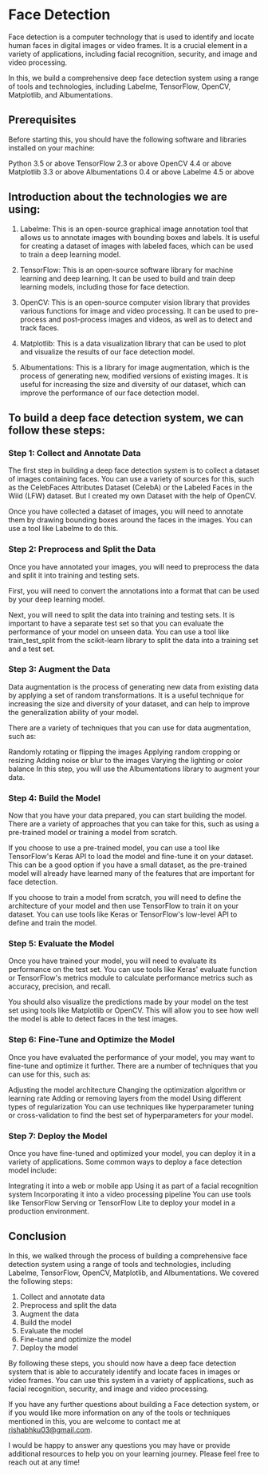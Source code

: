 # Face Detection

Face detection is a computer technology that is used to identify and locate human faces in digital images or video frames. It is a crucial element in a variety of applications, including facial recognition, security, and image and video processing.

In this, we build a comprehensive deep face detection system using a range of tools and technologies, including Labelme, TensorFlow, OpenCV, Matplotlib, and Albumentations.

## Prerequisites

Before starting this, you should have the following software and libraries installed on your machine:

Python 3.5 or above
TensorFlow 2.3 or above
OpenCV 4.4 or above
Matplotlib 3.3 or above
Albumentations 0.4 or above
Labelme 4.5 or above

## Introduction about the technologies we are using:

1.	Labelme: This is an open-source graphical image     annotation tool that allows us to annotate images with bounding boxes and labels. It is useful for creating a dataset of images with labeled faces, which can be used to train a deep learning model.

2.  TensorFlow: This is an open-source software library for  machine learning and deep learning. It can be used to build and train deep learning models, including those for face detection.

3.	OpenCV: This is an open-source computer vision library that provides various functions for image and video processing. It can be used to pre-process and post-process images and videos, as well as to detect and track faces.

4.	Matplotlib: This is a data visualization library that can be used to plot and visualize the results of our face detection model.

5.	Albumentations: This is a library for image augmentation, which is the process of generating new, modified versions of existing images. It is useful for increasing the size and diversity of our dataset, which can improve the performance of our face detection model.

## To build a deep face detection system, we can follow these steps:

### Step 1: Collect and Annotate Data

The first step in building a deep face detection system is to collect a dataset of images containing faces. You can use a variety of sources for this, such as the CelebFaces Attributes Dataset (CelebA) or the Labeled Faces in the Wild (LFW) dataset. But I created my own Dataset with the help of OpenCV. 

Once you have collected a dataset of images, you will need to annotate them by drawing bounding boxes around the faces in the images. You can use a tool like Labelme to do this.

### Step 2: Preprocess and Split the Data

Once you have annotated your images, you will need to preprocess the data and split it into training and testing sets.

First, you will need to convert the annotations into a format that can be used by your deep learning model. 

Next, you will need to split the data into training and testing sets. It is important to have a separate test set so that you can evaluate the performance of your model on unseen data. You can use a tool like train_test_split from the scikit-learn library to split the data into a training set and a test set.

### Step 3: Augment the Data

Data augmentation is the process of generating new data from existing data by applying a set of random transformations. It is a useful technique for increasing the size and diversity of your dataset, and can help to improve the generalization ability of your model.

There are a variety of techniques that you can use for data augmentation, such as:

Randomly rotating or flipping the images
Applying random cropping or resizing
Adding noise or blur to the images
Varying the lighting or color balance
In this step, you will use the Albumentations library to augment your data.

### Step 4: Build the Model

Now that you have your data prepared, you can start building the model. There are a variety of approaches that you can take for this, such as using a pre-trained model or training a model from scratch.

If you choose to use a pre-trained model, you can use a tool like TensorFlow's Keras API to load the model and fine-tune it on your dataset. This can be a good option if you have a small dataset, as the pre-trained model will already have learned many of the features that are important for face detection.

If you choose to train a model from scratch, you will need to define the architecture of your model and then use TensorFlow to train it on your dataset. You can use tools like Keras or TensorFlow's low-level API to define and train the model.

### Step 5: Evaluate the Model

Once you have trained your model, you will need to evaluate its performance on the test set. You can use tools like Keras' evaluate function or TensorFlow's metrics module to calculate performance metrics such as accuracy, precision, and recall.

You should also visualize the predictions made by your model on the test set using tools like Matplotlib or OpenCV. This will allow you to see how well the model is able to detect faces in the test images.

### Step 6: Fine-Tune and Optimize the Model

Once you have evaluated the performance of your model, you may want to fine-tune and optimize it further. There are a number of techniques that you can use for this, such as:

Adjusting the model architecture
Changing the optimization algorithm or learning rate
Adding or removing layers from the model
Using different types of regularization
You can use techniques like hyperparameter tuning or cross-validation to find the best set of hyperparameters for your model.

### Step 7: Deploy the Model

Once you have fine-tuned and optimized your model, you can deploy it in a variety of applications. Some common ways to deploy a face detection model include:

Integrating it into a web or mobile app
Using it as part of a facial recognition system
Incorporating it into a video processing pipeline
You can use tools like TensorFlow Serving or TensorFlow Lite to deploy your model in a production environment.

## Conclusion

In this, we walked through the process of building a comprehensive face detection system using a range of tools and technologies, including Labelme, TensorFlow, OpenCV, Matplotlib, and Albumentations. We covered the following steps:

1. Collect and annotate data
2. Preprocess and split the data
3. Augment the data
4. Build the model
5. Evaluate the model
6. Fine-tune and optimize the model
7. Deploy the model

By following these steps, you should now have a deep face detection system that is able to accurately identify and locate faces in images or video frames. You can use this system in a variety of applications, such as facial recognition, security, and image and video processing.

If you have any further questions about building a Face detection system, or if you would like more information on any of the tools or techniques mentioned in this, you are welcome to contact me at rishabhku03@gmail.com.

I would be happy to answer any questions you may have or provide additional resources to help you on your learning journey. Please feel free to reach out at any time!
